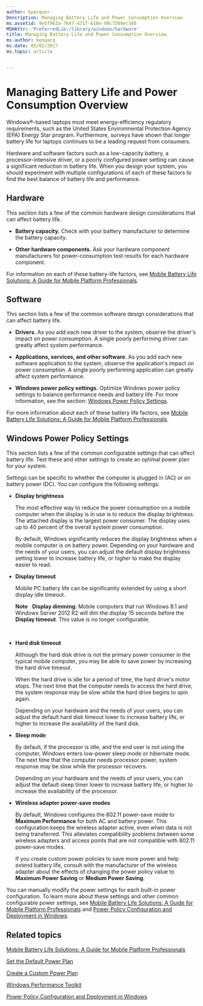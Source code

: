 ```yaml
---
author: kpacquer
Description: Managing Battery Life and Power Consumption Overview
ms.assetid: 9e5f962a-7647-431f-b10e-98c7589ec388
MSHAttr: 'PreferredLib:/library/windows/hardware'
title: Managing Battery Life and Power Consumption Overview
ms.author: kenpacq
ms.date: 05/02/2017
ms.topic: article


---
```


# Managing Battery Life and Power Consumption Overview


Windows®-based laptops must meet energy-efficiency regulatory requirements, such as the United States Environmental Protection Agency (EPA) Energy Star program. Furthermore, surveys have shown that longer battery life for laptops continues to be a leading request from consumers.

Hardware and software factors such as a low-capacity battery, a processor-intensive driver, or a poorly configured power setting can cause a significant reduction in battery life. When you design your system, you should experiment with multiple configurations of each of these factors to find the best balance of battery life and performance.

## <span id="Hardware"></span><span id="hardware"></span><span id="HARDWARE"></span>Hardware


This section lists a few of the common hardware design considerations that can affect battery life.

-   **Battery capacity.** Check with your battery manufacturer to determine the battery capacity.

-   **Other hardware components.** Ask your hardware component manufacturers for power-consumption test results for each hardware component.

For information on each of these battery-life factors, see [Mobile Battery Life Solutions: A Guide for Mobile Platform Professionals](http://go.microsoft.com/fwlink/?LinkId=209929).

## <span id="Software"></span><span id="software"></span><span id="SOFTWARE"></span>Software


This section lists a few of the common software design considerations that can affect battery life.

-   **Drivers.** As you add each new driver to the system, observe the driver's impact on power consumption. A single poorly performing driver can greatly affect system performance.

-   **Applications, services, and other software.** As you add each new software application to the system, observe the application's impact on power consumption. A single poorly performing application can greatly affect system performance.

-   **Windows power policy settings.** Optimize Windows power policy settings to balance performance needs and battery life. For more information, see the section: [Windows Power Policy Settings](#configurablesettingsimpactingbatterylife).

For more information about each of these battery life factors, see [Mobile Battery Life Solutions: A Guide for Mobile Platform Professionals](http://go.microsoft.com/fwlink/?LinkId=209929).

## <span id="ConfigurableSettingsImpactingBatteryLife"></span><span id="configurablesettingsimpactingbatterylife"></span><span id="CONFIGURABLESETTINGSIMPACTINGBATTERYLIFE"></span>Windows Power Policy Settings


This section lists a few of the common configurable settings that can affect battery life. Test these and other settings to create an optimal power plan for your system.

Settings can be specific to whether the computer is plugged in (AC) or on battery power (DC). You can configure the following settings:

-   **Display brightness**

    The most effective way to reduce the power consumption on a mobile computer when the display is in use is to reduce the display brightness. The attached display is the largest power consumer. The display uses up to 40 percent of the overall system power consumption.

    By default, Windows significantly reduces the display brightness when a mobile computer is on battery power. Depending on your hardware and the needs of your users, you can adjust the default display brightness setting lower to increase battery life, or higher to make the display easier to read.

-   **Display timeout**

    Mobile PC battery life can be significantly extended by using a short display idle timeout.

    **Note**  
    **Display dimming**: Mobile computers that run Windows 8.1 and Windows Server 2012 R2 will dim the display 15 seconds before the **Display timeout**. This value is no longer configurable.

     

-   **Hard disk timeout**

    Although the hard disk drive is not the primary power consumer in the typical mobile computer, you may be able to save power by increasing the hard drive timeout.

    When the hard drive is idle for a period of time, the hard drive's motor stops. The next time that the computer needs to access the hard drive, the system response may be slow while the hard drive begins to spin again.

    Depending on your hardware and the needs of your users, you can adjust the default hard disk timeout lower to increase battery life, or higher to increase the availability of the hard disk.

-   **Sleep mode**

    By default, if the processor is idle, and the end user is not using the computer, Windows enters low-power sleep mode or hibernate mode. The next time that the computer needs processor power, system response may be slow while the processor recovers.

    Depending on your hardware and the needs of your users, you can adjust the default sleep timer lower to increase battery life, or higher to increase the availability of the processor.

-   **Wireless adapter power-save modes**

    By default, Windows configures the 802.11 power-save mode to **Maximum Performance** for both AC and battery power. This configuration keeps the wireless adapter active, even when data is not being transferred. This alleviates compatibility problems between some wireless adapters and access points that are not compatible with 802.11 power-save modes.

    If you create custom power policies to save more power and help extend battery life, consult with the manufacturer of the wireless adapter about the effects of changing the power policy value to **Maximum Power Saving** or **Medium Power Saving**.

You can manually modify the power settings for each built-in power configuration. To learn more about these settings and other common configurable power settings, see [Mobile Battery Life Solutions: A Guide for Mobile Platform Professionals](http://go.microsoft.com/fwlink/?LinkId=209929) and [Power Policy Configuration and Deployment in Windows](http://go.microsoft.com/fwlink/p/?linkid=129584).

## <span id="related_topics"></span>Related topics


[Mobile Battery Life Solutions: A Guide for Mobile Platform Professionals](http://go.microsoft.com/fwlink/?LinkId=209929)

[Set the Default Power Plan](set-the-default-power-plan-technicalreference.md)

[Create a Custom Power Plan](create-a-custom-power-plan-technicalreference.md)

[Windows Performance Toolkit](http://go.microsoft.com/fwlink/p/?linkid=210214)

[Power Policy Configuration and Deployment in Windows](http://go.microsoft.com/fwlink/p/?linkid=129584)

 

 






